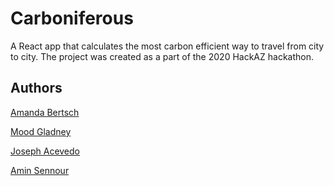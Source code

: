 # Carboniferous

A React app that calculates the most carbon efficient way to travel from city to city. The project was created as a part of the 2020 HackAZ hackathon.


## Authors
[Amanda Bertsch](https://github.com/abertsch72)

[Mood Gladney](https://github.com/Themood)

[Joseph Acevedo](https://github.com/Joseph-Acevedo)

[Amin Sennour](https://github.com/TheLoneWanderer4)
